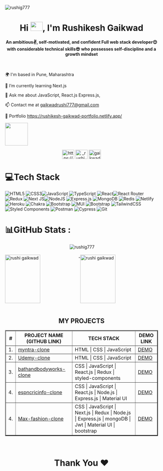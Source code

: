 <p align="left"> <img src="https://komarev.com/ghpvc/?username=rushig777&label=Profile%20views&color=0e75b6&style=flat" alt="rushig777" /> </p>
<h1 align="center">Hi <img src="https://c.tenor.com/nebZyl8oN7IAAAAi/wave-hello.gif"  height="30" width="40" />, I'm Rushikesh Gaikwad</h1>
<h4 align="center">An ambitious✌, self-motivated, and confident Full web stack developer😊 with considerable technical skills😎 who possesses self-discipline and a growth mindset</h4>
<br/>


🌍  I'm based in Pune, Maharashtra

🌱 I’m currently learning Next.js

💬 Ask me about JavaScript, React.js Express.js,

📫 Contact me at gaikwadrushi777@gmail.com

💼 Portfolio https://rushikesh-gaikwad-portfolio.netlify.app/

<img src="https://raw.githubusercontent.com/ShahriarShafin/ShahriarShafin/main/Assets/handshake.gif" width="75" align="center" />
<p align="center">
<a href="https://linkedin.com/in/https://www.linkedin.com/in/gaikwadrushi/" target="blank"><img align="center" src="https://raw.githubusercontent.com/rahuldkjain/github-profile-readme-generator/master/src/images/icons/Social/linked-in-alt.svg" alt="https://www.linkedin.com/in/gaikwadrushi/" height="30" width="40" /></a>
  <a href="https://twitter.com/_rushi_gaikwad" target="blank"><img align="center" src="https://raw.githubusercontent.com/rahuldkjain/github-profile-readme-generator/master/src/images/icons/Social/twitter.svg" alt="_rushi_gaikwad" height="30" width="40" /></a>
<a href="https://www.hackerrank.com/gaikwadrushi777" target="blank"><img align="center" src="https://raw.githubusercontent.com/rahuldkjain/github-profile-readme-generator/master/src/images/icons/Social/hackerrank.svg" alt="gaikwadrushi777" height="30" width="40" /></a>
</p>

# 💻Tech Stack
 ![HTML5](https://img.shields.io/badge/html5-%23E34F26.svg?style=for-the-badge&logo=html5&logoColor=white) ![CSS3](https://img.shields.io/badge/css3-%231572B6.svg?style=for-the-badge&logo=css3&logoColor=white)![JavaScript](https://img.shields.io/badge/javascript-%23323330.svg?style=for-the-badge&logo=javascript&logoColor=%23F7DF1E) ![TypeScript](https://img.shields.io/badge/typescript-%23007ACC.svg?style=for-the-badge&logo=typescript&logoColor=white) ![React](https://img.shields.io/badge/react-%2320232a.svg?style=for-the-badge&logo=react&logoColor=%2361DAFB)![React Router](https://img.shields.io/badge/React_Router-CA4245?style=for-the-badge&logo=react-router&logoColor=white)![Redux](https://img.shields.io/badge/redux-%23593d88.svg?style=for-the-badge&logo=redux&logoColor=white) ![Next JS](https://img.shields.io/badge/Next-black?style=for-the-badge&logo=next.js&logoColor=white)![NodeJS](https://img.shields.io/badge/node.js-6DA55F?style=for-the-badge&logo=node.js&logoColor=white)  ![Express.js](https://img.shields.io/badge/express.js-%23404d59.svg?style=for-the-badge&logo=express&logoColor=%2361DAFB) ![MongoDB](https://img.shields.io/badge/MongoDB-%234ea94b.svg?style=for-the-badge&logo=mongodb&logoColor=white) ![Redis](https://img.shields.io/badge/Redis-FF6C37?style=for-the-badge&logo=redis&logoColor=white) ![Netlify](https://img.shields.io/badge/netlify-%23000000.svg?style=for-the-badge&logo=netlify&logoColor=#00C7B7) ![Heroku](https://img.shields.io/badge/heroku-%23430098.svg?style=for-the-badge&logo=heroku&logoColor=white) ![Chakra](https://img.shields.io/badge/chakra-%234ED1C5.svg?style=for-the-badge&logo=chakraui&logoColor=white) ![Bootstrap](https://img.shields.io/badge/bootstrap-%23563D7C.svg?style=for-the-badge&logo=bootstrap&logoColor=white) ![MUI](https://img.shields.io/badge/mui-%234ED1C5.svg?style=for-the-badge&logo=mui&logoColor=white) ![Bootstrap](https://img.shields.io/badge/bootstrap-%23563D7C.svg?style=for-the-badge&logo=bootstrap&logoColor=white) ![TailwindCSS](https://img.shields.io/badge/tailwindcss-%2338B2AC.svg?style=for-the-badge&logo=tailwind-css&logoColor=white) ![Styled Components](https://img.shields.io/badge/styled--components-DB7093?style=for-the-badge&logo=styled-components&logoColor=white) ![Postman](https://img.shields.io/badge/Postman-FF6C37?style=for-the-badge&logo=postman&logoColor=white)  ![Cypress](https://img.shields.io/badge/Cypress-FF6C37?style=for-the-badge&logo=cypress&logoColor=white) ![Git](https://img.shields.io/badge/Git-FF6C37?style=for-the-badge&logo=git&logoColor=white)
 
# 📊GitHub Stats :

<div align="center">&nbsp;<img align="center" src="https://github-readme-stats.vercel.app/api?username=rushig777&show_icons=true&locale=en&theme=dark" alt="rushig777" /></div>
<br/>
<div style="display: flex;" >
<img align="center"  height="160px" width="48%" src="https://github-readme-stats.vercel.app/api/top-langs?username=rushig777&show_icons=true&locale=en&layout=compact&theme=dark&ring=FFB19A&currStreakNum=F6A085&fire=F6A085&currStreakLabel=F6A085" alt="rushi gaikwad" />
-
<img align="center"  height="160px" width="48%" src="https://github-readme-streak-stats.herokuapp.com/?user=rushig777&theme=dark&ring=FFB19A&currStreakNum=F6A085&fire=F6A085&currStreakLabel=F6A085" alt="rushi gaikwad" />
  </div>

<br/>

<h2 align="center">MY PROJECTS</h2>
<table align="center" border="2">
   <thead>
        <tr>
            <th>#</th>
            <th>PROJECT NAME (GITHUB LINK)</th>
            <th>TECH STACK</th>
            <th>DEMO LINK</th>
        </tr>
    </thead>
      <tbody>
       <tr>
            <td>1.</td>
            <td><a href="https://github.com/rushig777/myntra-clone">myntra-clone</a></td>
            <td>HTML | CSS | JavaScript</td>
            <td><a href="https://effulgent-duckanoo-a89b0f.netlify.app/">DEMO</a></td>
        </tr>
         <tr>
            <td>2.</td>
            <td><a href="https://github.com/rushig777/Udemy-clone">Udemy-clone</a></td>
            <td>HTML | CSS | JavaScript</td>
            <td><a href="https://verdant-kitten-680f9d.netlify.app/">DEMO</a></td>
        </tr>
         <tr>
            <td>3.</td>
            <td><a href="https://github.com/rushig777/bathandbodyworks-clone">bathandbodyworks-clone</a></td>
            <td>CSS | JavaScript | React.js | Redux | styled-components</td>
            <td><a href="https://singular-kleicha-5eef4a.netlify.app/">DEMO</a></td>
        </tr>
        <tr>
            <td>4.</td>
            <td><a href="https://github.com/rushig777/Cricinfo-Clone">espncricinfo-clone</a></td>
            <td>CSS | JavaScript | React.js | Node.js | Express.js | Material UI </td>
            <td><a href="https://espncricinfo-clone.netlify.app/">DEMO</a></td>
        </tr>
          <tr>
            <td>4.</td>
            <td><a href="https://github.com/rushig777/festive-crayon-1023">Max-fashion-clone</a></td>
            <td>CSS | JavaScript | Next.js | Redux | Node.js | Express.js | mongoDB | Jwt | Material UI | bootstrap </td>
            <td><a href="">DEMO</a></td>
        </tr>
    </tbody>  
</table>
<br/>
<h1 align="center"> Thank You ❤</h1>


